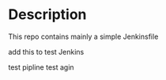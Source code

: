 # Description

This repo contains mainly a simple Jenkinsfile

add this to test Jenkins

test pipline
 test agin
